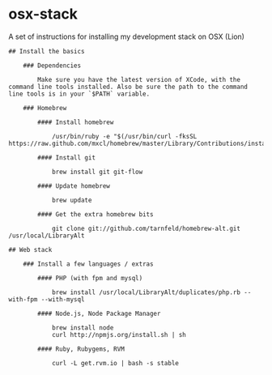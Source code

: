 # osx-stack

A set of instructions for installing my development stack on OSX (Lion)

	## Install the basics

		### Dependencies

			Make sure you have the latest version of XCode, with the command line tools installed. Also be sure the path to the command line tools is in your `$PATH` variable.

		### Homebrew

			#### Install homebrew

			    /usr/bin/ruby -e "$(/usr/bin/curl -fksSL https://raw.github.com/mxcl/homebrew/master/Library/Contributions/install_homebrew.rb)"

			#### Install git

			    brew install git git-flow 

			#### Update homebrew

			    brew update

			#### Get the extra homebrew bits

			    git clone git://github.com/tarnfeld/homebrew-alt.git /usr/local/LibraryAlt

	## Web stack

		### Install a few languages / extras

			#### PHP (with fpm and mysql)

			    brew install /usr/local/LibraryAlt/duplicates/php.rb --with-fpm --with-mysql

			#### Node.js, Node Package Manager

			    brew install node
			    curl http://npmjs.org/install.sh | sh

			#### Ruby, Rubygems, RVM

			    curl -L get.rvm.io | bash -s stable
